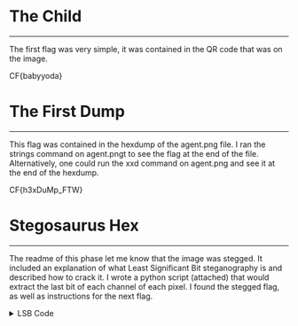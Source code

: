# The Child

---

The first flag was very simple, it was contained in the QR code that was on the image.

CF{babyyoda}

# The First Dump

---

This flag was contained in the hexdump of the agent.png file. I ran the strings command on agent.pngt to see the flag at the end of the file. Alternatively, one could run the xxd command on agent.png and see it at the end of the hexdump.

CF{h3xDuMp_FTW}

# Stegosaurus Hex

---

The readme of this phase let me know that the image was stegged. It included an explanation of what Least Significant Bit steganography is and described how to crack it. I wrote a python script (attached) that would extract the last bit of each channel of each pixel. I found the stegged flag, as well as instructions for the next flag. 

<details>
  <summary>LSB Code</summary>
  ```
    # -*- coding: utf-8 -*-
    """
    Created on Wed Jul 28 09:48:42 2021
    @author: student
    """
    img = 'C:\\Users\\student\\Desktop\\agent.png'

    from PIL import Image
    import bitstring

    extracted_bin = []
    with Image.open("C:\\Users\\student\\Desktop\\agent.png") as img:
        width, height = img.size
        for x in range(0, width):
            for y in range(0, height):
                pixel = list(img.getpixel((x, y)))
                for n in range(0,4):
                    extracted_bin.append(pixel[n]&1)
                    # print(pixel[n]&1)

    data = "".join([str(x) for x in extracted_bin])

    output = open("output.bin", "wb+")
    output.write((bitstring.BitArray(bin=data)).tobytes())
  ```
</details>

CF{steg_totally_rocks!}

# The Moonwalk

---

The hint that I got out of the least significant bit output told me that the binary that was above it was encrypted with DES (single DES). I tossed it through the DES decryption on CyberChef and used the first flag (babyyoda) as the key. The output gave me the zip file (phase4.zip). The flag for this phase was contained in the least significant bit output, after the binary. 

CF{luk3_b1nw4lk3r}

# The Avengers

---

This flag was in the assembly for crackme in the zip file. Once decompiled, there was a stringcompare that included a comparison between s and CF{%s_%s_%s}, vision, hearts, wanda. The purpose of the line is to compare s, the user input, with V1s10n (vision), h34RTs (hearts), and W4nd4.

CF{V1s10n_h34RTs_W4nd4}

# The Real Flag

---

The final flag was given to us after inputting the correct password. 

flag{8 3 4 0 3 2 7 3}
